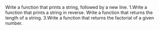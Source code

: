 Write a function that prints a string, followed by a new line.
1.Write a function that prints a string in reverse.
Write a function that returns the length of a string.
3.Write a function that returns the factorial of a given number.
